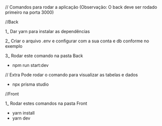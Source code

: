 // Comandos para rodar a aplicação (Observação: O back deve ser rodado primeiro na porta 3000)

//Back

1_ Dar yarn para instalar as dependências

2_ Criar o arquivo .env e configurar com a sua conta e db conforme no exemplo

3_ Rodar este comando na pasta Back
- npm run start:dev


// Extra
Pode rodar o comando para visualizar as tabelas e dados
- npx prisma studio


//Front

1_ Rodar estes comandos na pasta Front
- yarn install
- yarn dev



